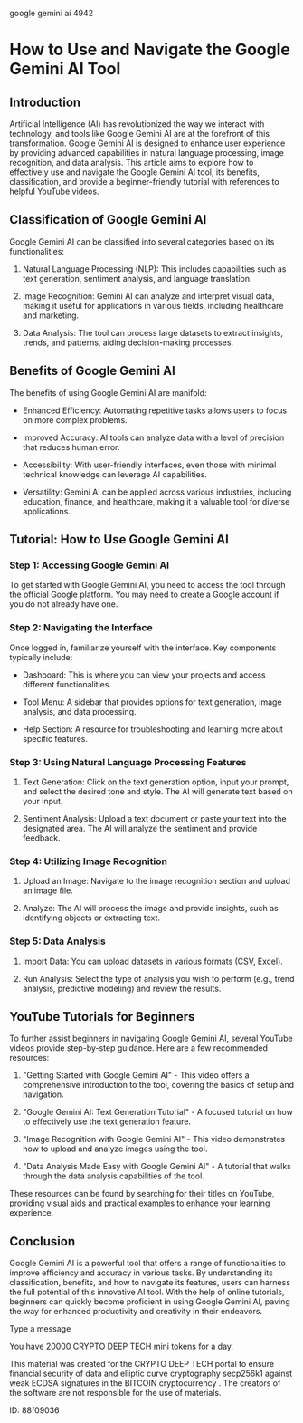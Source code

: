 google gemini ai 4942
# How to Use and Navigate the Google Gemini AI Tool



## Introduction



Artificial Intelligence (AI) has revolutionized the way we interact with technology, and tools like Google Gemini AI are at the forefront of this transformation. Google Gemini AI is designed to enhance user experience by providing advanced capabilities in natural language processing, image recognition, and data analysis. This article aims to explore how to effectively use and navigate the Google Gemini AI tool, its benefits, classification, and provide a beginner-friendly tutorial with references to helpful YouTube videos.



## Classification of Google Gemini AI



Google Gemini AI can be classified into several categories based on its functionalities:



1. Natural Language Processing (NLP): This includes capabilities such as text generation, sentiment analysis, and language translation.

2. Image Recognition: Gemini AI can analyze and interpret visual data, making it useful for applications in various fields, including healthcare and marketing.

3. Data Analysis: The tool can process large datasets to extract insights, trends, and patterns, aiding decision-making processes.



## Benefits of Google Gemini AI



The benefits of using Google Gemini AI are manifold:



- Enhanced Efficiency: Automating repetitive tasks allows users to focus on more complex problems.

- Improved Accuracy: AI tools can analyze data with a level of precision that reduces human error.

- Accessibility: With user-friendly interfaces, even those with minimal technical knowledge can leverage AI capabilities.

- Versatility: Gemini AI can be applied across various industries, including education, finance, and healthcare, making it a valuable tool for diverse applications.



## Tutorial: How to Use Google Gemini AI



### Step 1: Accessing Google Gemini AI



To get started with Google Gemini AI, you need to access the tool through the official Google platform. You may need to create a Google account if you do not already have one.



### Step 2: Navigating the Interface



Once logged in, familiarize yourself with the interface. Key components typically include:



- Dashboard: This is where you can view your projects and access different functionalities.

- Tool Menu: A sidebar that provides options for text generation, image analysis, and data processing.

- Help Section: A resource for troubleshooting and learning more about specific features.



### Step 3: Using Natural Language Processing Features



1. Text Generation: Click on the text generation option, input your prompt, and select the desired tone and style. The AI will generate text based on your input.

2. Sentiment Analysis: Upload a text document or paste your text into the designated area. The AI will analyze the sentiment and provide feedback.



### Step 4: Utilizing Image Recognition



1. Upload an Image: Navigate to the image recognition section and upload an image file.

2. Analyze: The AI will process the image and provide insights, such as identifying objects or extracting text.



### Step 5: Data Analysis



1. Import Data: You can upload datasets in various formats (CSV, Excel).

2. Run Analysis: Select the type of analysis you wish to perform (e.g., trend analysis, predictive modeling) and review the results.



## YouTube Tutorials for Beginners



To further assist beginners in navigating Google Gemini AI, several YouTube videos provide step-by-step guidance. Here are a few recommended resources:



1. "Getting Started with Google Gemini AI" - This video offers a comprehensive introduction to the tool, covering the basics of setup and navigation.

2. "Google Gemini AI: Text Generation Tutorial" - A focused tutorial on how to effectively use the text generation feature.

3. "Image Recognition with Google Gemini AI" - This video demonstrates how to upload and analyze images using the tool.

4. "Data Analysis Made Easy with Google Gemini AI" - A tutorial that walks through the data analysis capabilities of the tool.



These resources can be found by searching for their titles on YouTube, providing visual aids and practical examples to enhance your learning experience.



## Conclusion



Google Gemini AI is a powerful tool that offers a range of functionalities to improve efficiency and accuracy in various tasks. By understanding its classification, benefits, and how to navigate its features, users can harness the full potential of this innovative AI tool. With the help of online tutorials, beginners can quickly become proficient in using Google Gemini AI, paving the way for enhanced productivity and creativity in their endeavors.



Type a message

You have 20000 CRYPTO DEEP TECH mini tokens for a day.


This material was created for the  CRYPTO DEEP TECH portal  to ensure financial security of data and elliptic curve cryptography  secp256k1 against weak ECDSA  signatures   in the  BITCOIN cryptocurrency . The creators of the software are not responsible for the use of materials.

 ID: 88f09036
